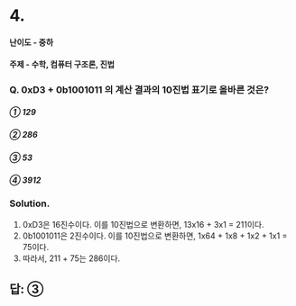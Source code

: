 # 4.
#### 난이도 - 중하
#### 주제 - 수학, 컴퓨터 구조론, 진법

### Q. 0xD3 + 0b1001011 의 계산 결과의 10진법 표기로 올바른 것은?

##### ① 129
##### ② 286
##### ③ 53
##### ④ 3912

### Solution. 
1. 0xD3은 16진수이다. 이를 10진법으로 변환하면, 13x16 + 3x1 = 211이다.
2. 0b1001011은 2진수이다. 이를 10진법으로 변환하면, 1x64 + 1x8 + 1x2 + 1x1 = 75이다.
3. 따라서, 211 + 75는 286이다.

## 답: ③
